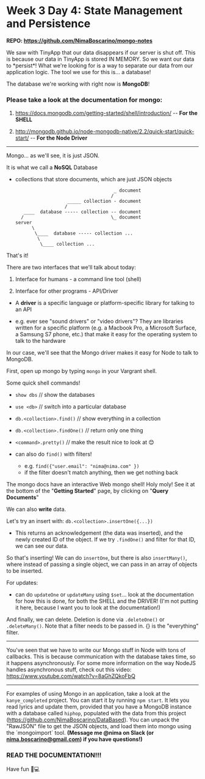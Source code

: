 # Week 3 Day 4: State Management and Persistence

**REPO: https://github.com/NimaBoscarino/mongo-notes**

We saw with TinyApp that our data disappears if our server is shut off. This is because our data in TinyApp is stored IN MEMORY. So we want our data to \*persist\*! What we're looking for is a way to separate our data from our application logic. The tool we use for this is... a database!  

The database we're working with right now is **MongoDB**!

### Please take a look at the documentation for mongo:

1. https://docs.mongodb.com/getting-started/shell/introduction/ -- **For the SHELL**

2. http://mongodb.github.io/node-mongodb-native/2.2/quick-start/quick-start/ -- **For the Node Driver**

---  

Mongo... as we'll see, it is just JSON.

It is what we call a **NoSQL** Database

- collections that store documents, which are just JSON objects

    ```
                                        _ document
                                       /
                       _____ collection - document
                      /
       ____  database ----- collection -- document
      /                                \_ document
	server
	      \
	       \____  database ----- collection ...
	        \
	         \____ collection ...
That's it!

There are two interfaces that we'll talk about today:

1. Interface for humans - a command line tool (shell)

2. Interface for other programs - API/Driver

- A **driver** is a specific language or platform-specific library for talking to an API

- e.g. ever see "sound drivers" or "video drivers"? They are libraries written for a specific platform (e.g. a Macbook Pro, a Microsoft Surface, a Samsung S7 phone, etc.) that make it easy for the operating system to talk to the hardware

In our case, we'll see that the Mongo driver makes it easy for Node to talk to MongoDB.

First, open up mongo by typing `mongo` in your Vargrant shell.

Some quick shell commands!

-  `show dbs` // show the databases

-  `use <db>` // switch into a particular database

-  `db.<collection>.find()` // show everything in a collection

-  `db.<collection>.findOne()` // return only one thing

-  `<command>.pretty()` // make the result nice to look at 😊
 
- can also do `find()` with filters!
	- e.g. `find({"user.email": "nima@nima.com" })`
	- if the filter doesn't match anything, then we get nothing back

The mongo docs have an interactive Web mongo shell! Holy moly! See it at the bottom of the "**Getting Started**" page, by clicking on "**Query Documents**"

We can also **write** data.

Let's try an insert with: `db.<collection>.insertOne({...})`
- This returns an acknowledgement (the data was inserted), and the newly created ID of the object. If we try `.findOne()` and filter for that ID, we can see our data.

So that's inserting! We can do `insertOne`, but there is also `insertMany()`, where instead of passing a single object, we can pass in an array of objects to be inserted.

For updates:
- can do `updateOne` or `updateMany` using `$set`... look at the documentation for how this is done, for both the SHELL and the DRIVER! (I'm not putting it here, because I want you to look at the documentation!)

 
 And finally, we can delete. Deletion is done via `.deleteOne()` or `.deleteMany()`. Note that a filter needs to be passed in. {} is the "everything" filter.

---

You've seen that we have to write our Mongo stuff in Node with tons of callbacks. This is because communication with the database takes time, so it happens asynchronously. For some more information on the way NodeJS handles asynchronous stuff, check out this video: https://www.youtube.com/watch?v=8aGhZQkoFbQ

---

For examples of using Mongo in an application, take a look at the `kanye_completed` project. You can start it by running `npm start`. It lets you read lyrics and update them, provided that you have a MongoDB instance with a database called `hiphop`, populated with the data from this project (https://github.com/NimaBoscarino/DataBased). You can unpack the "RawJSON" file to get the JSON objects, and load them into mongo using the \`mongoimport\` tool. **(Message me @nima on Slack (or nima.boscarino@gmail.com) if you have questions!)**

### READ THE DOCUMENTATION!!!
Have fun 🤖💻
